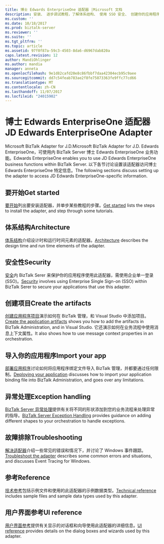```yaml
---
title: 博士 Edwards EnterpriseOne 适配器 |Microsoft 文档
description: 安装、 逐步调试教程，了解体系结构、 使用 SSO 安全、 创建你的应用程序、 导入绑定文件中，并为 J.D.使用 BizTalk 适配器时添加异常处理 BizTalk Server 中的 Edwards EnterpriseOne
ms.custom: ''
ms.date: 10/18/2017
ms.prod: biztalk-server
ms.reviewer: ''
ms.suite: ''
ms.tgt_pltfrm: ''
ms.topic: article
ms.assetid: 97f0f87a-59c3-4503-8da6-d6967dab820a
caps.latest.revision: 12
author: MandiOhlinger
ms.author: mandia
manager: anneta
ms.openlocfilehash: 9e1d82cafd20e8c86fbbf7daa42304ecb95c9aee
ms.sourcegitcommit: dd7c54feab783ae2f8fe75873363fe9ffc77cd66
ms.translationtype: MT
ms.contentlocale: zh-CN
ms.lasthandoff: 11/07/2017
ms.locfileid: "24015902"
---
```

# <a name="jd-edwards-enterpriseone-adapter"></a><span data-ttu-id="b01cc-104">博士 Edwards EnterpriseOne 适配器</span><span class="sxs-lookup"><span data-stu-id="b01cc-104">JD Edwards EnterpriseOne Adapter</span></span>
<span data-ttu-id="b01cc-105">Microsoft BizTalk Adapter for J.D.</span><span class="sxs-lookup"><span data-stu-id="b01cc-105">Microsoft BizTalk Adapter for J.D.</span></span> <span data-ttu-id="b01cc-106">Edwards EnterpriseOne，可使用内 BizTalk Server 博士 Edwards EnterpriseOne 业务功能。</span><span class="sxs-lookup"><span data-stu-id="b01cc-106">Edwards EnterpriseOne enables you to use JD Edwards EnterpriseOne business functions within BizTalk Server.</span></span> <span data-ttu-id="b01cc-107">以下各节讨论设置该适配器访问博士 Edwards EnterpriseOne 特定信息。</span><span class="sxs-lookup"><span data-stu-id="b01cc-107">The following sections discuss setting up the adapter to access JD Edwards EnterpriseOne-specific information.</span></span>  
  
## <a name="get-started"></a><span data-ttu-id="b01cc-108">要开始</span><span class="sxs-lookup"><span data-stu-id="b01cc-108">Get started</span></span>
<span data-ttu-id="b01cc-109">[要开始](../core/getting-started-with-biztalk-adapter-for-jd-edwards-enterpriseone.md)列出要安装适配器，并单步某些教程的步骤。</span><span class="sxs-lookup"><span data-stu-id="b01cc-109">[Get started](../core/getting-started-with-biztalk-adapter-for-jd-edwards-enterpriseone.md) lists the steps to install the adapter, and step through some tutorials.</span></span>

## <a name="architecture"></a><span data-ttu-id="b01cc-110">体系结构</span><span class="sxs-lookup"><span data-stu-id="b01cc-110">Architecture</span></span>
<span data-ttu-id="b01cc-111">[体系结构](../core/architecture-of-biztalk-adapter-for-jd-edwards-enterpriseone.md)介绍设计时和运行时间元素的适配器。</span><span class="sxs-lookup"><span data-stu-id="b01cc-111">[Architecture](../core/architecture-of-biztalk-adapter-for-jd-edwards-enterpriseone.md) describes the design time and run time elements of the adapter.</span></span>

## <a name="security"></a><span data-ttu-id="b01cc-112">安全性</span><span class="sxs-lookup"><span data-stu-id="b01cc-112">Security</span></span>
<span data-ttu-id="b01cc-113">[安全](../core/security-in-biztalk-adapter-for-jd-edwards-enterpriseone.md)内 BizTalk Serer 来保护你的应用程序使用此适配器，需使用企业单一登录 (SSO)。</span><span class="sxs-lookup"><span data-stu-id="b01cc-113">[Security](../core/security-in-biztalk-adapter-for-jd-edwards-enterpriseone.md) involves using Enterprise Single Sign-on (SSO) within BizTalk Serer to secure your applications that use this adapter.</span></span>

## <a name="create-the-artifacts"></a><span data-ttu-id="b01cc-114">创建项目</span><span class="sxs-lookup"><span data-stu-id="b01cc-114">Create the artifacts</span></span>
<span data-ttu-id="b01cc-115">[创建应用程序项目](../core/developing-applications2.md)演示如何在 BizTalk 管理，和 Visual Studio 中添加项目。</span><span class="sxs-lookup"><span data-stu-id="b01cc-115">[Create the application artifacts](../core/developing-applications2.md) shows you how to add the artifacts in BizTalk Administration, and in Visual Studio.</span></span> <span data-ttu-id="b01cc-116">它还演示如何在业务流程中使用消息上下文属性。</span><span class="sxs-lookup"><span data-stu-id="b01cc-116">It also shows how to use message context properties in an orchestration.</span></span>

## <a name="import-your-app"></a><span data-ttu-id="b01cc-117">导入你的应用程序</span><span class="sxs-lookup"><span data-stu-id="b01cc-117">Import your app</span></span>
<span data-ttu-id="b01cc-118">[部署应用程序](../core/deploying-biztalk-adapter-for-jd-edwards-enterpriseone.md)讨论如何将应用程序绑定文件导入 BizTalk 管理，并都要通过任何限制。</span><span class="sxs-lookup"><span data-stu-id="b01cc-118">[Deploying your application](../core/deploying-biztalk-adapter-for-jd-edwards-enterpriseone.md) discusses how to import your application binding file into BizTalk Administration, and goes over any limitations.</span></span> 

## <a name="exception-handling"></a><span data-ttu-id="b01cc-119">异常处理</span><span class="sxs-lookup"><span data-stu-id="b01cc-119">Exception handling</span></span>
<span data-ttu-id="b01cc-120">[BizTalk Server 异常处理](../core/using-biztalk-server-exception-handling3.md)提供有关将不同的形状添加到您的业务流程来处理异常的指导。</span><span class="sxs-lookup"><span data-stu-id="b01cc-120">[BizTalk Server Exception Handling](../core/using-biztalk-server-exception-handling3.md) provides guidance on adding different shapes to your orchestration to handle exceptions.</span></span>

## <a name="troubleshooting"></a><span data-ttu-id="b01cc-121">故障排除</span><span class="sxs-lookup"><span data-stu-id="b01cc-121">Troubleshooting</span></span>
<span data-ttu-id="b01cc-122">[解决适配器](../core/troubleshooting-jd-edwards-enterpriseone.md)介绍一些常见的错误和情况下，并讨论了 Windows 事件跟踪。</span><span class="sxs-lookup"><span data-stu-id="b01cc-122">[Troubleshoot the adapter](../core/troubleshooting-jd-edwards-enterpriseone.md) describes some common errors and situations, and discusses Event Tracing for Windows.</span></span>

## <a name="reference"></a><span data-ttu-id="b01cc-123">参考</span><span class="sxs-lookup"><span data-stu-id="b01cc-123">Reference</span></span>
<span data-ttu-id="b01cc-124">[技术参考](../core/technical-reference6.md)包括示例文件和使用的此适配器的示例数据类型。</span><span class="sxs-lookup"><span data-stu-id="b01cc-124">[Technical reference](../core/technical-reference6.md) includes sample files and sample data types used by this adapter.</span></span>

## <a name="ui-reference"></a><span data-ttu-id="b01cc-125">用户界面参考</span><span class="sxs-lookup"><span data-stu-id="b01cc-125">UI reference</span></span>
<span data-ttu-id="b01cc-126">[用户界面参考](../core/ui-reference-for-biztalk-adapter-for-jd-edwards-enterpriseone.md)提供有关显示的对话框和向导使用此适配器的详细信息。</span><span class="sxs-lookup"><span data-stu-id="b01cc-126">[UI reference](../core/ui-reference-for-biztalk-adapter-for-jd-edwards-enterpriseone.md) provides details on the dialog boxes and wizards used by this adapter.</span></span> 
